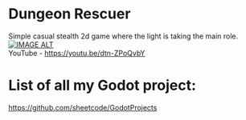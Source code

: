 # **Dungeon Rescuer**
Simple casual stealth 2d game where the light is taking the main role.
[![IMAGE ALT](https://img.youtube.com/vi/XzIwSAHG1mw/0.jpg)](https://www.youtube.com/watch?v=XzIwSAHG1mw)  
YouTube - https://youtu.be/dtn-ZPoQvbY

# List of all my Godot project:
https://github.com/sheetcode/GodotProjects
